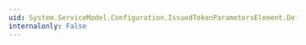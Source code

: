 ```yaml
---
uid: System.ServiceModel.Configuration.IssuedTokenParametersElement.DefaultMessageSecurityVersion
internalonly: False
---
```

